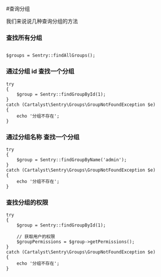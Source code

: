 #查询分组


我们来说说几种查询分组的方法



### 查找所有分组

```

$groups = Sentry::findAllGroups();

```

### 通过分组 id 查找一个分组

```
try
{
    $group = Sentry::findGroupById(1);
}
catch (Cartalyst\Sentry\Groups\GroupNotFoundException $e)
{
    echo '分组不存在';
}

```

### 通过分组名称 查找一个分组
```
try
{
    $group = Sentry::findGroupByName('admin');
}
catch (Cartalyst\Sentry\Groups\GroupNotFoundException $e)
{
    echo '分组不存在';
}

```

### 查找分组的权限

```
try
{
    $group = Sentry::findGroupById(1);

    // 获取用户的权限
    $groupPermissions = $group->getPermissions();
}
catch (Cartalyst\Sentry\Groups\GroupNotFoundException $e)
{
    echo '分组不存在';
}
```